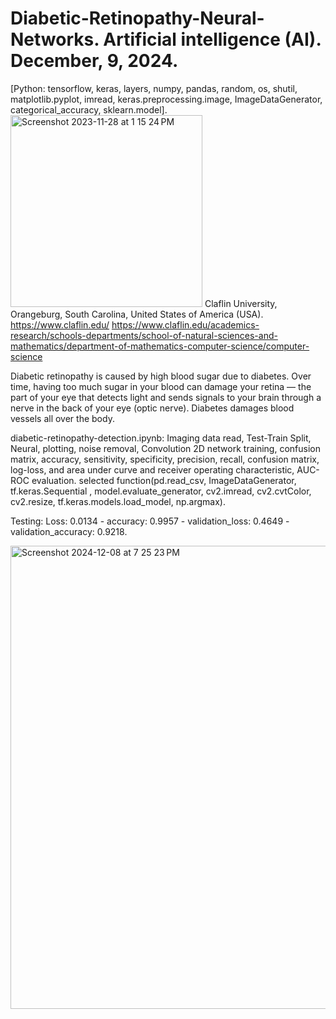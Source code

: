 # Diabetic-Retinopathy-Neural-Networks. Artificial intelligence (AI). December, 9, 2024.
[Python: tensorflow, keras, layers, numpy, pandas, random, os, shutil, matplotlib.pyplot, imread, keras.preprocessing.image, ImageDataGenerator, categorical_accuracy, sklearn.model].
<img width="307" alt="Screenshot 2023-11-28 at 1 15 24 PM" src="https://github.com/spawar2/Diabetic-Retinopathy-Neural-Networks/assets/25118302/d1a4d725-177d-4fd8-8440-0c3e347f9890">
Claflin University, Orangeburg, South Carolina, United States of America (USA). 
https://www.claflin.edu/
https://www.claflin.edu/academics-research/schools-departments/school-of-natural-sciences-and-mathematics/department-of-mathematics-computer-science/computer-science

Diabetic retinopathy is caused by high blood sugar due to diabetes. Over time, having too much sugar in your blood can damage your retina — the part of your eye that detects light and sends signals to your brain through a nerve in the back of your eye (optic nerve). Diabetes damages blood vessels all over the body.

diabetic-retinopathy-detection.ipynb: Imaging data read, Test-Train Split, Neural, plotting, noise removal, Convolution 2D network training, confusion matrix, accuracy, sensitivity, specificity, precision, recall, confusion matrix, log-loss, and area under curve and receiver operating characteristic, AUC-ROC evaluation.
selected function(pd.read_csv, ImageDataGenerator, tf.keras.Sequential
, model.evaluate_generator, cv2.imread, cv2.cvtColor, cv2.resize, tf.keras.models.load_model, np.argmax).

Testing: Loss: 0.0134 - accuracy: 0.9957 - validation_loss: 0.4649 - validation_accuracy: 0.9218.

<img width="741" alt="Screenshot 2024-12-08 at 7 25 23 PM" src="https://github.com/user-attachments/assets/d5b47deb-927b-4af6-9f51-6c739d197b83">
